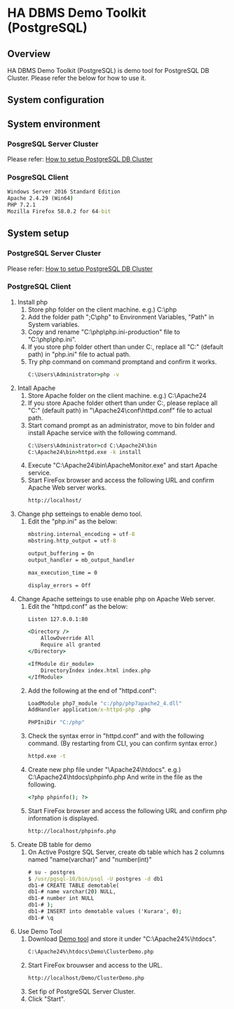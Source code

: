 # HA DBMS Demo Toolkit (PostgreSQL)

## Overview
HA DBMS Demo Toolkit (PostgreSQL) is demo tool for PostgreSQL DB Cluster.
Please refer the below for how to use it.

## System configuration


## System environment
### PosgreSQL Server Cluster  
Please refer: [How to setup PostgreSQL DB Cluster](https://github.com/Igaigasuru/EXPRESSCLUSTER/blob/master/PostgreCluster_setup.md "Title")
### PosgreSQL Client  
```bat
Windows Server 2016 Standard Edition  
Apache 2.4.29 (Win64)  
PHP 7.2.1  
Mozilla Firefox 58.0.2 for 64-bit  
```
	
## System setup  

### PostgreSQL Server Cluster  
Please refer: [How to setup PostgreSQL DB Cluster](https://github.com/Igaigasuru/EXPRESSCLUSTER/blob/master/PostgreCluster_setup.md "Title")

### PostgreSQL Client  

1. Install php  
	1. Store php folder on the client machine.
		e.g.) C:\php
	1. Add the folder path ";C\php" to Environment Variables, "Path" in System variables.
	1. Copy and rename "C:\php\php.ini-production" file to "C:\php\php.ini".
	1. If you store php folder othert than under C:, replace all "C:\" (default path) in "php.ini" file to actual path.
	1. Try php command on command promptand and confirm it works.
		```bat
		C:\Users\Administrator>php -v
		```
1. Intall Apache  
	1. Store Apache folder on the client machine.
		e.g.) C:\Apache24
	1. If you store Apache folder othert than under C:, please replace all "C:\" (default path) in "<Install path>\Apache24\conf\httpd.conf" file to actual path.
	1. Start comand prompt as an administrator, move to bin folder and install Apache service with the following command.
		```bat
		C:\Users\Administrator>cd C:\Apache24\bin
		C:\Apache24\bin>httpd.exe -k install
		```
	1. Execute "C:\Apache24\bin\ApacheMonitor.exe" and start Apache service.
	1. Start FireFox browser and access the following URL and confirm Apache Web server works.
		```bat
		http://localhost/
		```
1. Change php setteings to enable demo tool.
	1. Edit the "php.ini" as the below:  
		```bat  
		mbstring.internal_encoding = utf-8
		mbstring.http_output = utf-8
		
		output_buffering = On
		output_handler = mb_output_handler
		
		max_execution_time = 0
		
		display_errors = Off
		```
1. Change Apache setteings to use enable php on Apache Web server.
	1. Edit the "httpd.conf" as the below:  
		```bat  
		Listen 127.0.0.1:80
		
		<Directory />
		    AllowOverride All
		    Require all granted
		</Directory>
		
		<IfModule dir_module>
		    DirectoryIndex index.html index.php
		</IfModule>
		```
	1. Add the following at the end of "httpd.conf":
		```bat
		LoadModule php7_module "c:/php/php7apache2_4.dll"
		AddHandler application/x-httpd-php .php
		
		PHPIniDir "C:/php"
		```
	1. Check the syntax error in "httpd.conf" and with the following command. (By restarting from CLI, you can confirm syntax error.)
		```bat
		httpd.exe -t
		```
	1. Create new php file under "<Apache installation path>\Apache24\htdocs".
		e.g.) C:\Apache24\htdocs\phpinfo.php
		And write in the file as the following.
		```bat
		<?php phpinfo(); ?>
		```
	1. Start FireFox browser and access the following URL and confirm php information is displayed.
		```bat
		http://localhost/phpinfo.php
		```
1. Create DB table for demo
	1. On Active Postgre SQL Server, create db table which has 2 columns named "name(varchar)" and "number(int)" 
		```bat
		# su - postgres
		$ /usr/pgsql-10/bin/psql -U postgres -d db1
		db1-# CREATE TABLE demotable(
		db1-# name varchar(20) NULL,
		db1-# number int NULL
		db1-# );
		db1-# INSERT into demotable values ('Kurara', 0);
		db1-# \q
		```
1. Use Demo Tool
	1. Download [Demo tool](https://github.com/Igaigasuru/EXPRESSCLUSTER/blob/master/tool/PostgreClusterDemo.php "Title") and store it under "C:\Apache24%\htdocs\".
		```bat
		C:\Apache24%\htdocs\Demo\ClusterDemo.php
		```
	1. Start FireFox brouwser and access to the URL.
		```bat
		http://localhost/Demo/ClusterDemo.php
		```
	1. Set fip of PostgreSQL Server Cluster.
	1. Click "Start".

